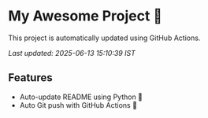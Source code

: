 # My Awesome Project 🚀

This project is automatically updated using GitHub Actions.

_Last updated: 2025-06-13 15:10:39 IST_

## Features
- Auto-update README using Python 🐍
- Auto Git push with GitHub Actions 🤖

